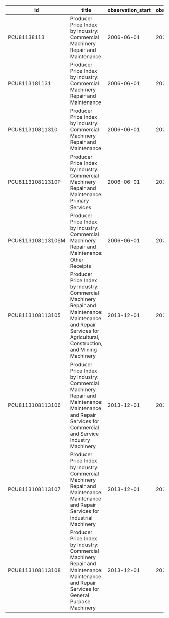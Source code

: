 | id                | title                                                                                                                                                               | observation_start   | observation_end   |
|-------------------|---------------------------------------------------------------------------------------------------------------------------------------------------------------------|---------------------|-------------------|
| PCU81138113       | Producer Price Index by Industry: Commercial Machinery Repair and Maintenance                                                                                       | 2006-06-01          | 2022-08-01        |
| PCU8113181131     | Producer Price Index by Industry: Commercial Machinery Repair and Maintenance                                                                                       | 2006-06-01          | 2022-08-01        |
| PCU811310811310   | Producer Price Index by Industry: Commercial Machinery Repair and Maintenance                                                                                       | 2006-06-01          | 2022-08-01        |
| PCU811310811310P  | Producer Price Index by Industry: Commercial Machinery Repair and Maintenance: Primary Services                                                                     | 2006-06-01          | 2022-08-01        |
| PCU811310811310SM | Producer Price Index by Industry: Commercial Machinery Repair and Maintenance: Other Receipts                                                                       | 2006-06-01          | 2022-08-01        |
| PCU8113108113105  | Producer Price Index by Industry: Commercial Machinery Repair and Maintenance: Maintenance and Repair Services for Agricultural, Construction, and Mining Machinery | 2013-12-01          | 2022-08-01        |
| PCU8113108113106  | Producer Price Index by Industry: Commercial Machinery Repair and Maintenance: Maintenance and Repair Services for Commercial and Service Industry Machinery        | 2013-12-01          | 2022-08-01        |
| PCU8113108113107  | Producer Price Index by Industry: Commercial Machinery Repair and Maintenance: Maintenance and Repair Services for Industrial Machinery                             | 2013-12-01          | 2022-08-01        |
| PCU8113108113108  | Producer Price Index by Industry: Commercial Machinery Repair and Maintenance: Maintenance and Repair Services for General Purpose Machinery                        | 2013-12-01          | 2022-08-01        |